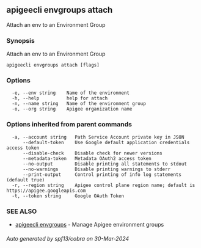 ## apigeecli envgroups attach

Attach an env to an Environment Group

### Synopsis

Attach an env to an Environment Group

```
apigeecli envgroups attach [flags]
```

### Options

```
  -e, --env string    Name of the environment
  -h, --help          help for attach
  -n, --name string   Name of the environment group
  -o, --org string    Apigee organization name
```

### Options inherited from parent commands

```
  -a, --account string   Path Service Account private key in JSON
      --default-token    Use Google default application credentials access token
      --disable-check    Disable check for newer versions
      --metadata-token   Metadata OAuth2 access token
      --no-output        Disable printing all statements to stdout
      --no-warnings      Disable printing warnings to stderr
      --print-output     Control printing of info log statements (default true)
  -r, --region string    Apigee control plane region name; default is https://apigee.googleapis.com
  -t, --token string     Google OAuth Token
```

### SEE ALSO

* [apigeecli envgroups](apigeecli_envgroups.md)	 - Manage Apigee environment groups

###### Auto generated by spf13/cobra on 30-Mar-2024
